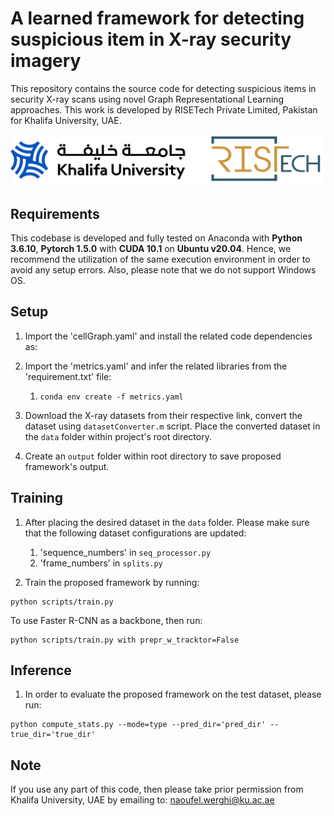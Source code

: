 # A learned framework for detecting suspicious item in X-ray security imagery
This repository contains the source code for detecting suspicious items in security X-ray scans using novel Graph Representational Learning approaches. This work is developed by RISETech Private Limited, Pakistan for Khalifa University, UAE.

![Block_Diagram](images/ku.png)

## Requirements
This codebase is developed and fully tested on Anaconda with **Python 3.6.10**, **Pytorch 1.5.0** with **CUDA 10.1** on **Ubuntu v20.04**. Hence, we recommend the utilization of the same execution environment in order to avoid any setup errors. Also, please note that we do not support Windows OS. 

## Setup

1. Import the 'cellGraph.yaml' and install the related code dependencies as:
2. Import the 'metrics.yaml' and infer the related libraries from the 'requirement.txt' file:
   1. `conda env create -f metrics.yaml`

3. Download the X-ray datasets from their respective link, convert the dataset using `datasetConverter.m` script. Place the converted dataset in the `data` folder within project's root directory.

4. Create an `output` folder within root directory to save proposed framework's output.

## Training
1. After placing the desired dataset in the `data` folder. Please make sure that the following dataset configurations are updated:
   1. 'sequence_numbers' in `seq_processor.py`
   2. 'frame_numbers' in `splits.py`

2. Train the proposed framework by running:
```
python scripts/train.py 
```
To use Faster R-CNN as a backbone, then run:
```
python scripts/train.py with prepr_w_tracktor=False
```
## Inference
1. In order to evaluate the proposed framework on the test dataset, please run:
```
python compute_stats.py --mode=type --pred_dir='pred_dir' --true_dir='true_dir'
```

## Note
If you use any part of this code, then please take prior permission from Khalifa University, UAE by emailing to: naoufel.werghi@ku.ac.ae
